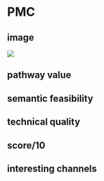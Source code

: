 # PMC

## image

<img src="../PMC/pdfimages/image.3.1.00_00.00_00/raw.png"/>


## pathway value



## semantic feasibility 



## technical quality

## score/10

## interesting channels

###